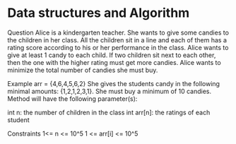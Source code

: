 # Data structures and Algorithm
Question
Alice is a kindergarten teacher. She wants to give some candies to the children in her class.  All the children sit in a line and each of them has a rating score according to his or her performance in the class.  Alice wants to give at least 1 candy to each child. If two children sit next to each other, then the one with the higher rating must get more candies. Alice wants to minimize the total number of candies she must buy.

Example
arr = {4,6,4,5,6,2}
She gives the students candy in the following minimal amounts: {1,2,1,2,3,1}. She must buy a minimum of 10 candies.
Method will have the following parameter(s):

int n: the number of children in the class
int arr[n]: the ratings of each student

Constraints
1<= n <= 10^5
1 <= arr[i] <= 10^5

